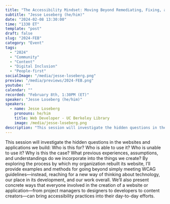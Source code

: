 ```yaml
---
title: "The Accessibility Mindset: Moving Beyond Remediating, Fixing, and Reacting"
subtitle: "Jesse Loseberg (he/him)"
date: "2024-02-08 13:30:00"
time: "1330 ET"
template: "post"
draft: false
slug: "2024-FEB"
category: "Event"
tags:
  - "2024"
  - "Community"
  - "Content"
  - "Digital Inclusion"
  - "People-first"
socialImage: "/media/jesse-loseberg.png"
preview: "/media/previews/2024-FEB.png"
youtube: ""
calendar: ""
recorded: "February 8th, 1:30PM (ET)"
speaker: "Jesse Loseberg (he/him)"
speakers:
  - name: Jesse Loseberg
    pronouns: he/him
    title: Web Developer - UC Berkeley Library
    image: /media/jesse-loseberg.png
description: "This session will investigate the hidden questions in the websites and applications we build: Who is this for? Who is able to use it? Who is unable to use it? Why is this the case? What previous experiences, assumptions, and understandings do we incorporate into the things we create? By exploring the process by which my organization rebuilt its website, I’ll provide examples and methods for going beyond simply meeting WCAG guidelines—instead, reaching for a new way of thinking about technology, our place in its development, and our work overall. We’ll also present concrete ways that everyone involved in the creation of a website or application—from project managers to designers to developers to content creators—can bring accessibility practices into their day-to-day efforts."
---
```

This session will investigate the hidden questions in the websites and applications we build: Who is this for? Who is able to use it? Who is unable to use it? Why is this the case? What previous experiences, assumptions, and understandings do we incorporate into the things we create? By exploring the process by which my organization rebuilt its website, I’ll provide examples and methods for going beyond simply meeting WCAG guidelines—instead, reaching for a new way of thinking about technology, our place in its development, and our work overall. We’ll also present concrete ways that everyone involved in the creation of a website or application—from project managers to designers to developers to content creators—can bring accessibility practices into their day-to-day efforts.
